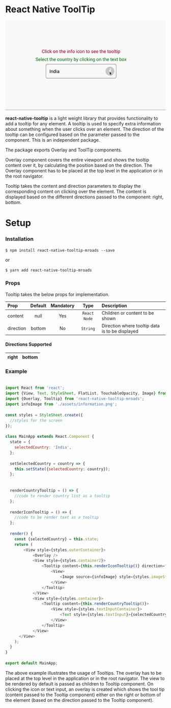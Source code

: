 # React Native ToolTip

![](tooltip.gif)

**react-native-tooltip** is a light weight library that provides functionality to add a tooltip for any element. A tooltip is used to specify extra information about something when the user clicks over an element. The direction of the tooltip can be configured based on the parameter passed to the component. This is an independent package.

The package exports Overlay and ToolTip components.

Overlay component covers the entire viewport and shows the tooltip content over it, by calculating the position based on the direction. The Overlay component has to be placed at the top level in the application or in the root navigator. 

Tooltip takes the content and direction parameters to display the corresponding content on clicking over the element. The content is displayed based on the different directions passed to the component: right, bottom.


# Setup
### Installation

`$ npm install react-native-tooltip-mroads --save`

or

`$ yarn add react-native-tooltip-mroads`


### Props

Tooltip takes the below props for implementation.

| Prop           |     Default     |   Mandatory   |   Type   | Description                                                                                                 |
| :------------- | :-------------: | :------: | :------: | :---------------------------------------------------------------------------------------------------------- |
|content     |  null  |  Yes  |  `React Node`  | Children or content to be shown |
| direction     |  bottom  | No  |  `String`  | Direction where tooltip data is to be displayed|

#### Directions Supported
| right         |     bottom    |                                                                                             
| :------------- | :-------------: |

### Example
```javascript

import React from 'react';
import {View, Text, StyleSheet, FlatList, TouchableOpacity, Image} from 'react-native';
import {Overlay, Tooltip} from 'react-native-tooltip-mroads';
import infoImage from './assets/information.png';

const styles = StyleSheet.create({
  //styles for the screen
});

class MainApp extends React.Component {
  state = {
    selectedCountry: 'India',
  };

  setSelectedCountry = country => {
    this.setState({selectedCountry: country});
  };


  renderCountryTooltip = () => {
    //code to render country list as a tooltip
  };

  renderIconTooltip = () => {
    //code to be render text as a tooltip
  };

  render() {
    const {selectedCountry} = this.state;
    return (
        <View style={styles.outerContainer}>
            <Overlay />
            <View style={styles.container2}>
                <Tooltip content={this.renderIconTooltip()} direction="right">
                    <View>
                        <Image source={infoImage} style={styles.imageStyle} resizeMode="contain" />
                    </View>
                </Tooltip>
            </View>
            <View style={styles.container}>
                <Tooltip content={this.renderCountryTooltip()}>
                    <View style={styles.textInputContainer}>
                        <Text style={styles.textInput}>{selectedCountry}</Text>
                    </View>
                </Tooltip>
            </View>
      </View>
    );
  }
}

export default MainApp;

```

The above example illustrates the usage of Tooltips. The overlay has to be placed at the top level in the application or in the root navigator. The view to be rendered by default is passed as children to Tooltip component. On clicking the icon or text input, an overlay is created which shows the tool tip (content passed to the Tooltip component) either on the right or bottom of the element (based on the direction passed to the Tooltip component).
